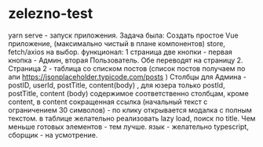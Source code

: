 # zelezno-test
yarn serve - запуск приложения.
Задача была: 
Создать простое Vue приложение, (максимально чистый в плане компонентов) store, fetch/axios на выбор. функционал: 1 страница две кнопки - первая кнопка - Админ, вторая Пользователь. Обе переводят на страницу 2. Страница 2 - таблица со списком постов (список постов получаем по апи https://jsonplaceholder.typicode.com/posts ) Столбцы для Админа - postID, userId, postTitle, content(body) , для юзера только postId, postTitle, content (body) содержимое соответственно столбцам, кроме content, в content сокращенная ссылка (начальный текст с ограничением 30 символов) - по клику открывается модалка с полным текстом. в таблице желательно реализовать lazy load, поиск по title. Чем меньше готовых элементов - тем лучше. язык - желательно typescript, сборщик - на усмотрение.
